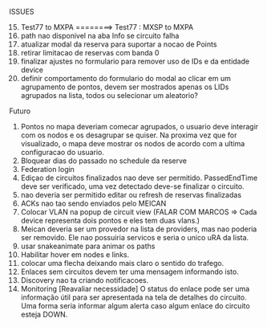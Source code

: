 ISSUES

15) Test77 to MXPA ========>  Test77 : MXSP to MXPA
26) path nao disponivel na aba Info se circuito falha
2) atualizar modal da reserva para suportar a nocao de Points
3) retirar limitacao de reservas com banda 0
4) finalizar ajustes no formulario para remover uso de IDs e da entidade device
5) definir comportamento do formulario do modal ao clicar em um agrupamento de pontos, 
devem ser mostrados apenas os LIDs agrupados na lista, todos ou selecionar um aleatorio?

Futuro

1) Pontos no mapa deveriam comecar agrupados, o usuario deve interagir com os nodos e os 
desagrupar se quiser. Na proxima vez que for visualizado, o mapa deve mostrar os nodos de acordo
com a ultima configuracao do usuario. 
16) Bloquear dias do passado no schedule da reserve
24) Federation login
18) Ediçao de circuitos finalizados nao deve ser permitido. PassedEndTime deve ser verificado, uma vez detectado deve-se finalizar o circuito.
27) nao deveria ser permitido editar ou refresh de reservas finalizadas
20) ACKs nao tao sendo enviados pelo MEICAN
11) Colocar VLAN na popup de circuit view (FALAR COM MARCOS => Cada device representa dois pontos e eles tem duas vlans.)
21) Meican deveria ser um provedor na lista de providers, mas nao poderia ser removido.
Ele nao possuiria servicos e seria o unico uRA da lista.
22) usar snakeanimate para animar os paths
8) Habilitar hover em nodes e links. 
9) colocar uma flecha deixando mais claro o sentido do trafego.
7) Enlaces sem circuitos devem ter uma mensagem informando isto.
17) Discovery nao ta criando notificacoes.
25) Monitoring [Reavaliar necessidade] O status do enlace pode ser uma informação útil para ser apresentada na tela de detalhes do circuito. Uma forma seria informar algum alerta caso algum enlace do circuito esteja DOWN.
